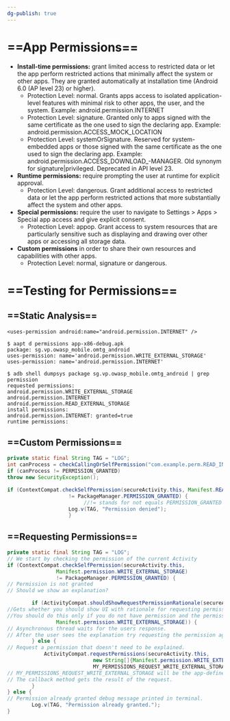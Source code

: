 ```yaml
---
dg-publish: true
---
```







# ==App Permissions==

- **Install-time permissions:** grant limited access to restricted data or let the app perform restricted actions that minimally affect the system or other apps. They are granted automatically at installation time (Android 6.0 (AP Ievel 23) or higher).
    - Protection Level: normal. Grants apps access to isolated application-level features with minimal risk to other apps, the user, and the system. Example: android.permission.INTERNET
    - Protection Level: signature. Granted only to apps signed with the same certificate as the one used to sign the declaring app. Example: android.permission.ACCESS_MOCK_LOCATION
    - Protection Level: systemOrSignature. Reserved for system-embedded apps or those signed with the same certificate as the one used to sign the declaring app. Example: android.permission.ACCESS_DOWNLOAD_-MANAGER. Old synonym for signature|privileged. Deprecated in API level 23.
- **Runtime permissions:** require prompting the user at runtime for explicit approval.
    - Protection Level: dangerous. Grant additional access to restricted data or let the app perform restricted actions that more substantially affect the system and other apps.
- **Special permissions:** require the user to navigate to Settings > Apps > Special app access and give explicit consent.
    - Protection Level: appop. Grant access to system resources that are particularly sensitive such as displaying and drawing over other apps or accessing all storage data.
- **Custom permissions** in order to share their own resources and capabilities with other apps.
    - Protection Level: normal, signature or dangerous.

# ==Testing for Permissions==

## ==Static Analysis==

```Shell
<uses-permission android:name="android.permission.INTERNET" />

$ aapt d permissions app-x86-debug.apk
package: sg.vp.owasp_mobile.omtg_android
uses-permission: name='android.permission.WRITE_EXTERNAL_STORAGE'
uses-permission: name='android.permission.INTERNET'

$ adb shell dumpsys package sg.vp.owasp_mobile.omtg_android | grep permission
requested permissions:
android.permission.WRITE_EXTERNAL_STORAGE
android.permission.INTERNET
android.permission.READ_EXTERNAL_STORAGE
install permissions:
android.permission.INTERNET: granted=true
runtime permissions:
```

## ==Custom Permissions==

```Java
private static final String TAG = "LOG";
int canProcess = checkCallingOrSelfPermission("com.example.perm.READ_INCOMING_MSG");
if (canProcess != PERMISSION_GRANTED)
throw new SecurityException();

if (ContextCompat.checkSelfPermission(secureActivity.this, Manifest.READ_INCOMING_MSG)
					!= PackageManager.PERMISSION_GRANTED) {
						 //!= stands for not equals PERMISSION_GRANTED
					Log.v(TAG, "Permission denied");
					}
```

## ==Requesting Permissions==

```Java
private static final String TAG = "LOG";
// We start by checking the permission of the current Activity
if (ContextCompat.checkSelfPermission(secureActivity.this,
				Manifest.permission.WRITE_EXTERNAL_STORAGE)
				!= PackageManager.PERMISSION_GRANTED) {
// Permission is not granted
// Should we show an explanation?

		if (ActivityCompat.shouldShowRequestPermissionRationale(secureActivity.this,
//Gets whether you should show UI with rationale for requesting permission.
//You should do this only if you do not have permission and the permission requested rationale is not communicated clearly to the user.
				Manifest.permission.WRITE_EXTERNAL_STORAGE)) {
// Asynchronous thread waits for the users response.
// After the user sees the explanation try requesting the permission again.
		} else {
// Request a permission that doesn't need to be explained.
			ActivityCompat.requestPermissions(secureActivity.this,
							new String[]{Manifest.permission.WRITE_EXTERNAL_STORAGE},
							MY_PERMISSIONS_REQUEST_WRITE_EXTERNAL_STORAGE);
// MY_PERMISSIONS_REQUEST_WRITE_EXTERNAL_STORAGE will be the app-defined int constant.
// The callback method gets the result of the request.
		}
} else {
// Permission already granted debug message printed in terminal.
		Log.v(TAG, "Permission already granted.");
}
```